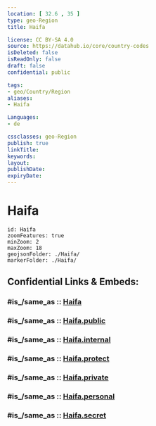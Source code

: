 ```yaml
---
location: [ 32.6 , 35 ] 
type: geo-Region
title: Haifa

license: CC BY-SA 4.0
source: https://datahub.io/core/country-codes
isDeleted: false
isReadOnly: false
draft: false
confidential: public

tags:
- geo/Country/Region
aliases:
- Haifa

Languages:
- de

cssclasses: geo-Region
publish: true
linkTitle: 
keywords: 
layout: 
publishDate: 
expiryDate: 
---
```


# Haifa

```leaflet
id: Haifa
zoomFeatures: true 
minZoom: 2 
maxZoom: 18
geojsonFolder: ./Haifa/
markerFolder: ./Haifa/
```


## Confidential Links & Embeds: 

### #is_/same_as :: [Haifa](/_Standards/Earth/Continent/Asia/Asia~West/Israel/Districts~Israel/Haifa.md) 

### #is_/same_as :: [Haifa.public](/_public/Earth/Continent/Asia/Asia~West/Israel/Districts~Israel/Haifa.public.md) 

### #is_/same_as :: [Haifa.internal](/_internal/Earth/Continent/Asia/Asia~West/Israel/Districts~Israel/Haifa.internal.md) 

### #is_/same_as :: [Haifa.protect](/_protect/Earth/Continent/Asia/Asia~West/Israel/Districts~Israel/Haifa.protect.md) 

### #is_/same_as :: [Haifa.private](/_private/Earth/Continent/Asia/Asia~West/Israel/Districts~Israel/Haifa.private.md) 

### #is_/same_as :: [Haifa.personal](/_personal/Earth/Continent/Asia/Asia~West/Israel/Districts~Israel/Haifa.personal.md) 

### #is_/same_as :: [Haifa.secret](/_secret/Earth/Continent/Asia/Asia~West/Israel/Districts~Israel/Haifa.secret.md)

